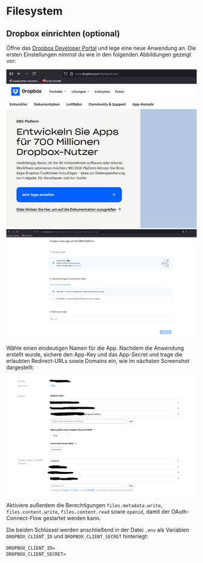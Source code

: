 # Filesystem

## Dropbox einrichten (optional)

Öffne das [Dropbox Developer Portal](https://www.dropbox.com/de/developers) und lege eine neue Anwendung an. Die ersten Einstellungen nimmst du wie in den folgenden Abbildungen gezeigt vor:

![Dropbox](./assets/images/dropbox_app.png)
![Dropbox](./assets/images/dropbox_first_settings.png)

Wähle einen eindeutigen Namen für die App. Nachdem die Anwendung erstellt wurde, sichere den App-Key und das App-Secret und trage die erlaubten Redirect-URLs sowie Domains ein, wie im nächsten Screenshot dargestellt:

![Dropbox](./assets/images/configuration.png)

Aktiviere außerdem die Berechtigungen `files.metadata.write`, `files.content.write`, `files.content.read` sowie `openid`, damit der OAuth-Connect-Flow gestartet werden kann.

Die beiden Schlüssel werden anschließend in der Datei `.env` als Variablen `DROPBOX_CLIENT_ID` und `DROPBOX_CLIENT_SECRET` hinterlegt:

```dotenv
DROPBOX_CLIENT_ID=
DROPBOX_CLIENT_SECRET=
```
